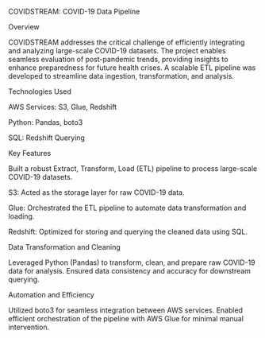 COVIDSTREAM: COVID-19 Data Pipeline

Overview

COVIDSTREAM addresses the critical challenge of efficiently integrating and analyzing large-scale COVID-19 datasets. The project enables seamless evaluation of post-pandemic trends, providing insights to enhance preparedness for future health crises. A scalable ETL pipeline was developed to streamline data ingestion, transformation, and analysis.

Technologies Used

AWS Services: S3, Glue, Redshift

Python: Pandas, boto3

SQL: Redshift Querying


Key Features


Built a robust Extract, Transform, Load (ETL) pipeline to process large-scale COVID-19 datasets.

S3: Acted as the storage layer for raw COVID-19 data.

Glue: Orchestrated the ETL pipeline to automate data transformation and loading.

Redshift: Optimized for storing and querying the cleaned data using SQL.

Data Transformation and Cleaning

Leveraged Python (Pandas) to transform, clean, and prepare raw COVID-19 data for analysis.
Ensured data consistency and accuracy for downstream querying.

Automation and Efficiency

Utilized boto3 for seamless integration between AWS services.
Enabled efficient orchestration of the pipeline with AWS Glue for minimal manual intervention.

